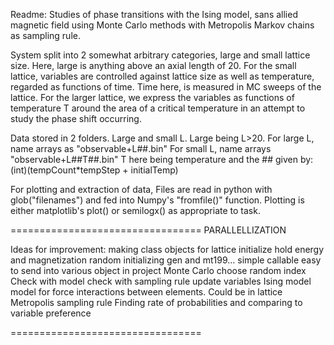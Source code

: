 Readme:
Studies of phase transitions with the Ising model, sans allied magnetic field using Monte Carlo methods with Metropolis Markov chains as sampling rule.

System split into 2 somewhat arbitrary categories, large and small lattice size. Here, large is anything above an axial length of 20.
For the small lattice, variables are controlled against lattice size as well as temperature, regarded as functions of time. Time here, is measured in MC sweeps of the lattice.
For the larger lattice, we express the variables as functions of temperature T around the area of a critical temperature in an attempt to study the phase shift occurring.

Data stored in 2 folders. Large and small L. Large being L>20.
For large L, name arrays as "observable+L##.bin"
For small L, name arrays "observable+L##T##.bin"
T here being temperature and the ## given by:
(int)(tempCount*tempStep + initialTemp)

For plotting and extraction of data,
Files are read in python with glob("filenames") and fed into
Numpy's "fromfile()" function.
Plotting is either matplotlib's plot() or semilogx() as appropriate to task.

=================================
PARALLELLIZATION


Ideas for improvement:
making class objects for
    lattice
        initialize
        hold energy and magnetization
    random
        initializing gen and mt199...
        simple callable
        easy to send into various object in project
    Monte Carlo
        choose random index
        Check with model
        check with sampling rule
        update variables
    Ising model
        model for force interactions between elements.
        Could be in lattice
    Metropolis sampling rule
        Finding rate of probabilities and comparing to variable preference

=================================

